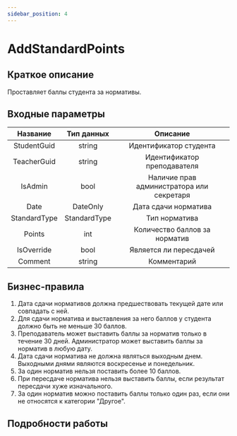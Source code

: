 ```yaml
---
sidebar_position: 4
---
```


# AddStandardPoints

## Краткое описание
Проставляет баллы студента за нормативы.

## Входные параметры
Название | Тип данных | Описание
:---------:|:----------:|:--------:
StudentGuid|string      |Идентификатор студента
TeacherGuid|string      |Идентификатор преподавателя
IsAdmin    |bool        |Наличие прав администратора или секретаря
Date       |DateOnly    |Дата сдачи норматива
StandardType|StandardType|Тип норматива
Points     |int         |Количество баллов за норматив
IsOverride |bool        |Является ли пересдачей
Comment    |string      |Комментарий

## Бизнес-правила
1. Дата сдачи нормативов должна предшествовать текущей дате или совпадать с ней.
2. Для сдачи норматива и выставления за него баллов у студента должно быть не меньше 30 баллов.
3. Преподаватель может выставить баллы за норматив только в течение 30 дней. Администратор может выставить баллы за норматив в любую дату.
4. Дата сдачи норматива не должна являться выходным днем. Выходными днями являются воскресенье и понедельник. 
5. За один норматив нельзя поставить более 10 баллов.
6. При пересдаче норматива нельзя выставить баллы, если результат пересдачи хуже изначального.
7. За один норматив можно поставить баллы только один раз, если они не относятся к категории "Другое".


## Подробности работы